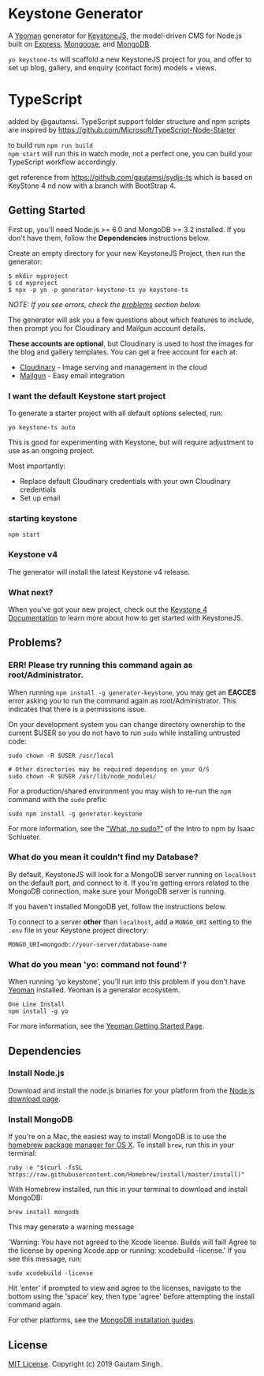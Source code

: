 # Keystone Generator

A [Yeoman](http://yeoman.io) generator for [KeystoneJS](https://keystonejs.com), the model-driven CMS for Node.js built on [Express](https://expressjs.com/), [Mongoose](https://mongoosejs.com/), and [MongoDB](https://mongodb.com/download).

`yo keystone-ts` will scaffold a new KeystoneJS project for you, and offer to set up blog, gallery, and enquiry (contact form) models + views.


# TypeScript
added by @gautamsi. 
TypeScript support folder structure and npm scripts are inspired by https://github.com/Microsoft/TypeScript-Node-Starter
 
 to build run `npm run build`    
`npm start` will run this in watch mode, not a perfect one, you can build your TypeScript workflow accordingly.


get reference from https://github.com/gautamsi/sydjs-ts which is based on KeyStone 4 nd now with a branch with BootStrap 4.
   

## Getting Started

First up, you'll need Node.js >= 6.0 and MongoDB >= 3.2 installed. If you don't have them, follow the **Dependencies** instructions below.

Create an empty directory for your new KeystoneJS Project, then run the generator:

````
$ mkdir myproject
$ cd myproject
$ npx -p yo -p generator-keystone-ts yo keystone-ts
````

_NOTE: If you see errors, check the [problems](#err-please-try-running-this-command-again-as-rootadministrator) section below._

The generator will ask you a few questions about which features to include, then prompt you for Cloudinary and Mailgun account details.

**These accounts are optional**, but Cloudinary is used to host the images for the blog and gallery templates. You can get a free account for each at:

* [Cloudinary](https://cloudinary.com/users/register/free) - Image serving and management in the cloud
* [Mailgun](https://app.mailgun.com/signup) - Easy email integration

### I want the default Keystone start project

To generate a starter project with all default options selected, run:

```
yo keystone-ts auto
```

This is good for experimenting with Keystone, but will require adjustment to use as an ongoing project.

Most importantly:

* Replace default Cloudinary credentials with your own Cloudinary credentials
* Set up email

### starting keystone

```
npm start
```

### Keystone v4

The generator will install the latest Keystone v4 release.

### What next?

When you've got your new project, check out the [Keystone 4 Documentation](https://keystonejs.com/getting-started/) to learn more about how to get started with KeystoneJS.

## Problems?

### ERR! Please try running this command again as root/Administrator.

When running `npm install -g generator-keystone`, you may get an **EACCES** error asking you to run the command again as root/Administrator. This indicates that there is a permissions issue.

On your development system you can change directory ownership to the current $USER so you do not have to run `sudo` while installing untrusted code:

````
sudo chown -R $USER /usr/local

# Other directories may be required depending on your O/S
sudo chown -R $USER /usr/lib/node_modules/
````

For a production/shared environment you may wish to re-run the `npm` command with the `sudo` prefix:

````
sudo npm install -g generator-keystone
````

For more information, see the ["What, no sudo?"](http://foohack.com/2010/08/intro-to-npm/#what_no_sudo) of the Intro to npm by Isaac Schlueter.

### What do you mean it couldn't find my Database?

By default, KeystoneJS will look for a MongoDB server running on `localhost` on the default port, and connect to it. If you're getting errors related to the MongoDB connection, make sure your MongoDB server is running.

If you haven't installed MongoDB yet, follow the instructions below.

To connect to a server **other** than `localhost`, add a `MONGO_URI` setting to the `.env` file in your Keystone project directory:

````
MONGO_URI=mongodb://your-server/database-name
````
### What do you mean 'yo: command not found'?

When running 'yo keystone', you'll run into this problem if you don't have [Yeoman](http://yeoman.io/) installed. Yeoman is a generator ecosystem.

```
One Line Install
npm install -g yo
```

For more information, see the [Yeoman Getting Started Page](http://yeoman.io/learning/index.html).

## Dependencies

### Install Node.js

Download and install the node.js binaries for your platform from the [Node.js download page](http://nodejs.org/download/).

### Install MongoDB

If you're on a Mac, the easiest way to install MongoDB is to use the [homebrew package manager for OS X](https://brew.sh). To install `brew`, run this in your terminal:

````
ruby -e "$(curl -fsSL https://raw.githubusercontent.com/Homebrew/install/master/install)"
````

With Homebrew installed, run this in your terminal to download and install MongoDB:

````
brew install mongodb
````

This may generate a warning message

'Warning: You have not agreed to the Xcode license.  Builds will fail! Agree to the license by opening Xcode.app or running: xcodebuild -license.'  If you see this message, run:

````
sudo xcodebuild -license
````

Hit 'enter' if prompted to view and agree to the licenses, navigate to the bottom using the 'space' key, then type 'agree' before attempting the install command again.

For other platforms, see the [MongoDB installation guides](https://docs.mongodb.com/manual/installation/).


## License

[MIT License](http://en.wikipedia.org/wiki/MIT_License). Copyright (c) 2019 Gautam Singh.
